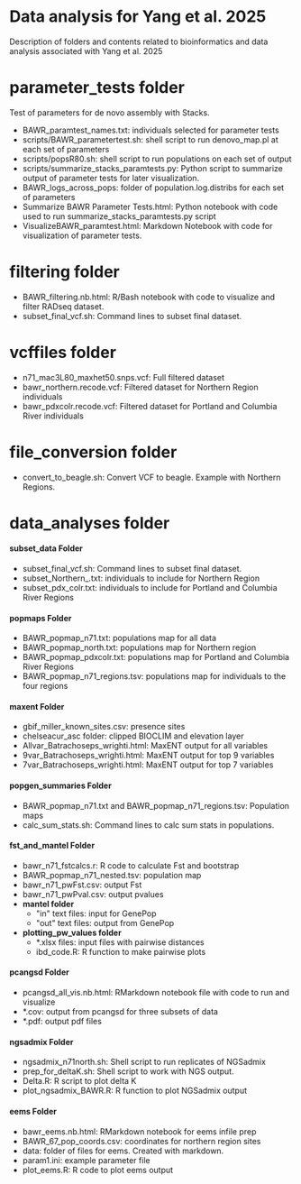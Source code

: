 # Data analysis for Yang et al. 2025
Description of folders and contents related to bioinformatics and data analysis associated with Yang et al. 2025 

# parameter_tests folder
Test of parameters for de novo assembly with Stacks.

* BAWR_paramtest_names.txt: individuals selected for parameter tests
* scripts/BAWR_parametertest.sh: shell script to run denovo_map.pl at each set of parameters
* scripts/popsR80.sh: shell script to run populations on each set of output
* scripts/summarize_stacks_paramtests.py: Python script to summarize output of parameter tests for later visualization.
* BAWR_logs_across_pops: folder of population.log.distribs for each set of parameters
* Summarize BAWR Parameter Tests.html: Python notebook with code used to run summarize_stacks_paramtests.py script
* VisualizeBAWR_paramtest.html: Markdown Notebook with code for visualization of parameter tests.

# filtering folder
* BAWR_filtering.nb.html: R/Bash notebook with code to visualize and filter RADseq dataset. 
* subset_final_vcf.sh: Command lines to subset final dataset.

# vcffiles folder
* n71_mac3L80_maxhet50.snps.vcf: Full filtered dataset
* bawr_northern.recode.vcf: Filtered dataset for Northern Region individuals
* bawr_pdxcolr.recode.vcf: Filtered dataset for Portland and Columbia River individuals
  
# file_conversion folder
* convert_to_beagle.sh: Convert VCF to beagle. Example with Northern Regions.

# data_analyses folder
#### **subset\_data Folder**
* subset_final_vcf.sh: Command lines to subset final dataset.
* subset_Northern_.txt: individuals to include for Northern Region
* subset_pdx_colr.txt: individuals to include for Portland and Columbia River Regions
#### **popmaps Folder**
* BAWR_popmap_n71.txt: populations map for all data
* BAWR_popmap_north.txt: populations map for Northern region
* BAWR_popmap_pdxcolr.txt: populations map for Portland and Columbia River Regions
* BAWR_popmap_n71_regions.tsv: populations map for individuals to the four regions
#### **maxent Folder**
* gbif_miller_known_sites.csv: presence sites
* chelseacur_asc folder: clipped BIOCLIM and elevation layer
* Allvar_Batrachoseps_wrighti.html: MaxENT output for all variables
* 9var_Batrachoseps_wrighti.html: MaxENT output for top 9 variables
* 7var_Batrachoseps_wrighti.html: MaxENT output for top 7 variables
#### **popgen_summaries Folder**
* BAWR_popmap_n71.txt and BAWR_popmap_n71_regions.tsv: Population maps
* calc_sum_stats.sh: Command lines to calc sum stats in populations.
#### **fst_and_mantel Folder**
* bawr_n71_fstcalcs.r: R code to calculate Fst and bootstrap
* BAWR_popmap_n71_nested.tsv: population map
* bawr_n71_pwFst.csv: output Fst
* bawr_n71_pwPval.csv: output pvalues
* **mantel folder**
	* "in" text files: input for GenePop
    * "out" text files: output from GenePop
* **plotting_pw_values folder**
	* \*.xlsx files: input files with pairwise distances
    * ibd_code.R: R function to make pairwise plots
#### **pcangsd Folder**
* pcangsd_all_vis.nb.html: RMarkdown notebook file with code to run and visualize
* \*.cov: output from pcangsd for three subsets of data
* \*.pdf: output pdf files
#### **ngsadmix Folder**
* ngsadmix_n71north.sh: Shell script to run replicates of NGSadmix
* prep_for_deltaK.sh: Shell script to work with NGS output.
* Delta.R: R script to plot delta K
* plot_ngsadmix_BAWR.R: R function to plot NGSadmix output
#### **eems Folder**
* bawr_eems.nb.html: RMarkdown notebook for eems infile prep
* BAWR_67_pop_coords.csv: coordinates for northern region sites
* data: folder of files for eems. Created with markdown.
* param1.ini: example parameter file
* plot_eems.R: R code to plot eems output